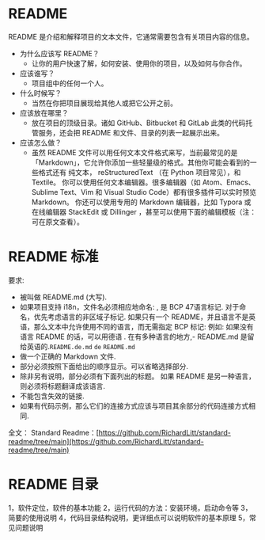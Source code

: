 
# README
README 是介绍和解释项目的文本文件，它通常需要包含有关项目内容的信息。

- 为什么应该写 README？
    - 让你的用户快速了解，如何安装、使用你的项目，以及如何与你合作。
- 应该谁写？
    - 项目组中的任何一个人。
- 什么时候写？
    - 当然在你把项目展现给其他人或把它公开之前。
- 应该放在哪里？
    - 放在项目的顶级目录。诸如 GitHub、Bitbucket 和 GitLab 此类的代码托管服务，还会把 README 和文件、目录的列表一起展示出来。
- 应该怎么做？
    - 虽然 README 文件可以用任何文本文件格式来写，当前最常见的是 「Markdown」，它允许你添加一些轻量级的格式。其他你可能会看到的一些格式还有 纯文本， reStructuredText （在 Python 项目常见），和 Textile。
    你可以使用任何文本编辑器。很多编辑器（如 Atom、Emacs、Sublime Text、Vim 和 Visual Studio Code）都有很多插件可以实时预览 Markdown。
    你还可以使用专用的 Markdown 编辑器，比如 Typora 或在线编辑器 StackEdit 或 Dillinger ，甚至可以使用下面的编辑模板（注：可在原文查看）。

# README 标准
要求:
- 被叫做 README.md (大写).
- 如果项目支持 i18n，文件名必须相应地命名: , 是 BCP 47语言标记. 对于命名，优先考虑语言的非区域子标记. 如果只有一个 README，并且语言不是英语，那么文本中允许使用不同的语言，而无需指定 BCP 标记: 例如: 如果没有语言 README 的话，可以用德语 . 在有多种语言的地方,- README.md 是留给英语的.```README.de.md``` ```de``` ```README.md```
- 做一个正确的 Markdown 文件.
- 部分必须按照下面给出的顺序显示。可以省略选择部分.
- 除非另有说明，部分必须有下面列出的标题。 如果 README 是另一种语言，则必须将标题翻译成该语言.
- 不能包含失效的链接.
- 如果有代码示例，那么它们的连接方式应该与项目其余部分的代码连接方式相同.

全文：
Standard Readme：[https://github.com/RichardLitt/standard-readme/tree/main](https://github.com/RichardLitt/standard-readme/tree/main)

# README 目录
1，软件定位，软件的基本功能
2，运行代码的方法：安装环境，启动命令等
3，简要的使用说明
4，代码目录结构说明，更详细点可以说明软件的基本原理
5，常见问题说明
